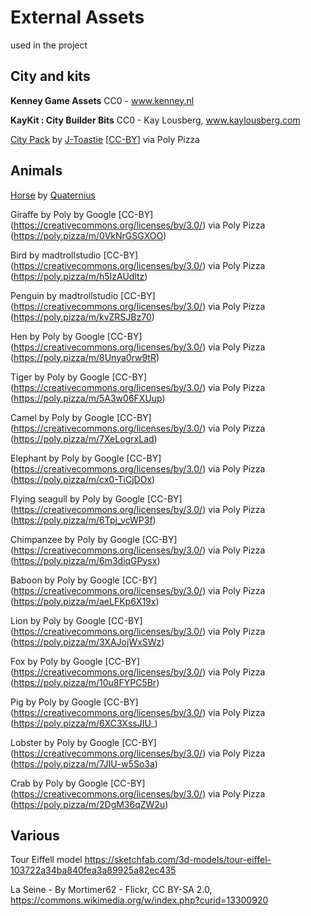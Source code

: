 # External Assets
used in the project

## City and kits

**Kenney Game Assets**
CC0 - www.kenney.nl

**KayKit : City Builder Bits**
CC0 - Kay Lousberg, www.kaylousberg.com

[City Pack](https://poly.pizza/bundle/City-Pack-kJqRAIGsw0) by [J-Toastie](https://poly.pizza/u/J-Toastie) \[[CC-BY](https://creativecommons.org/licenses/by/3.0/)\] via Poly Pizza

## Animals

[Horse](https://poly.pizza/m/qvTrSG9pZF) by [Quaternius](https://poly.pizza/u/Quaternius)

Giraffe by Poly by Google [CC-BY] (https://creativecommons.org/licenses/by/3.0/) via Poly Pizza (https://poly.pizza/m/0VkNrGSGXOO)

Bird by madtrollstudio [CC-BY] (https://creativecommons.org/licenses/by/3.0/) via Poly Pizza (https://poly.pizza/m/h5IzAUdltz)

Penguin by madtrollstudio [CC-BY] (https://creativecommons.org/licenses/by/3.0/) via Poly Pizza (https://poly.pizza/m/kvZRSJBz70)

Hen by Poly by Google [CC-BY] (https://creativecommons.org/licenses/by/3.0/) via Poly Pizza (https://poly.pizza/m/8Unya0rw9tR)

Tiger by Poly by Google [CC-BY] (https://creativecommons.org/licenses/by/3.0/) via Poly Pizza (https://poly.pizza/m/5A3w06FXUup)

Camel by Poly by Google [CC-BY] (https://creativecommons.org/licenses/by/3.0/) via Poly Pizza (https://poly.pizza/m/7XeLogrxLad)

Elephant by Poly by Google [CC-BY] (https://creativecommons.org/licenses/by/3.0/) via Poly Pizza (https://poly.pizza/m/cx0-TiCjDOx)

Flying seagull by Poly by Google [CC-BY] (https://creativecommons.org/licenses/by/3.0/) via Poly Pizza (https://poly.pizza/m/6Tpj_vcWP3f)

Chimpanzee by Poly by Google [CC-BY] (https://creativecommons.org/licenses/by/3.0/) via Poly Pizza (https://poly.pizza/m/6m3diqGPysx)

Baboon by Poly by Google [CC-BY] (https://creativecommons.org/licenses/by/3.0/) via Poly Pizza (https://poly.pizza/m/aeLFKp6X19x)

Lion by Poly by Google [CC-BY] (https://creativecommons.org/licenses/by/3.0/) via Poly Pizza (https://poly.pizza/m/3XAJojWxSWz)

Fox by Poly by Google [CC-BY] (https://creativecommons.org/licenses/by/3.0/) via Poly Pizza (https://poly.pizza/m/10u8FYPC5Br)

Pig by Poly by Google [CC-BY] (https://creativecommons.org/licenses/by/3.0/) via Poly Pizza (https://poly.pizza/m/6XC3XssJIU_)

Lobster by Poly by Google [CC-BY] (https://creativecommons.org/licenses/by/3.0/) via Poly Pizza (https://poly.pizza/m/7JIU-w5So3a)

Crab by Poly by Google [CC-BY] (https://creativecommons.org/licenses/by/3.0/) via Poly Pizza (https://poly.pizza/m/2DgM36qZW2u)


## Various

Tour Eiffell model
https://sketchfab.com/3d-models/tour-eiffel-103722a34ba840fea3a89925a82ec435

La Seine - By Mortimer62 - Flickr, CC BY-SA 2.0, https://commons.wikimedia.org/w/index.php?curid=13300920

